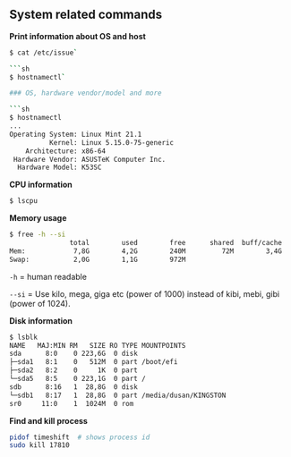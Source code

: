 ## System related commands

**Print information about OS and host**

```sh
$ cat /etc/issue`

```sh
$ hostnamectl`

### OS, hardware vendor/model and more

```sh
$ hostnamectl
...
Operating System: Linux Mint 21.1
          Kernel: Linux 5.15.0-75-generic
    Architecture: x86-64
 Hardware Vendor: ASUSTeK Computer Inc.
  Hardware Model: K53SC
```

**CPU information**

```sh
$ lscpu
```

**Memory usage**

```sh
$ free -h --si
               total        used        free      shared  buff/cache   available
Mem:            7,8G        4,2G        240M         72M        3,4G        3,3G
Swap:           2,0G        1,1G        972M
```

`-h` = human readable

`--si` = Use kilo, mega, giga etc (power of 1000) instead of kibi, mebi, gibi (power of 1024).

**Disk information**

```sh
$ lsblk
NAME   MAJ:MIN RM   SIZE RO TYPE MOUNTPOINTS
sda      8:0    0 223,6G  0 disk
├─sda1   8:1    0   512M  0 part /boot/efi
├─sda2   8:2    0     1K  0 part
└─sda5   8:5    0 223,1G  0 part /
sdb      8:16   1  28,8G  0 disk
└─sdb1   8:17   1  28,8G  0 part /media/dusan/KINGSTON
sr0     11:0    1  1024M  0 rom
```

**Find and kill process**

```bash
pidof timeshift  # shows process id
sudo kill 17810
```
